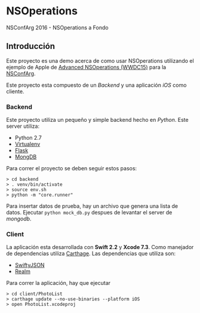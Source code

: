 # NSOperations
NSConfArg 2016 - NSOperations a Fondo

## Introducción

Este proyecto es una demo acerca de como usar NSOperations utilizando el ejemplo de Apple de [Advanced NSOperations (WWDC15)](https://developer.apple.com/videos/play/wwdc2015/226/) para la [NSConfArg](http://nsconfarg.com/).

Este proyecto esta compuesto de un *Backend* y una aplicación *iOS* como cliente.

### Backend

Este proyecto utiliza un pequeño y simple backend hecho en *Python*. Este server utiliza:

- Python 2.7
- [Virtualenv](https://virtualenv.pypa.io/en/latest/)
- [Flask](http://flask.pocoo.org/)
- [MongDB](https://www.mongodb.org/)

Para correr el proyecto se deben seguir estos pasos:

```
> cd backend
> . venv/bin/activate
> source env.sh
> python -m "core.runner"
```

Para insertar datos de prueba, hay un archivo que genera una lista de datos. Ejecutar `python mock_db.py` despues de levantar el server de *mongodb*.

### Client

La aplicación esta desarrollada con **Swift 2.2** y **Xcode 7.3**. Como manejador de dependencias utiliza [Carthage](https://github.com/Carthage/Carthage). Las dependencias que utiliza son:

- [SwiftyJSON](https://github.com/SwiftyJSON/SwiftyJSON)
- [Realm](https://realm.io)

Para correr la aplicación, hay que ejecutar

```
> cd client/PhotoList
> carthage update --no-use-binaries --platform iOS
> open PhotoList.xcodeproj
```

